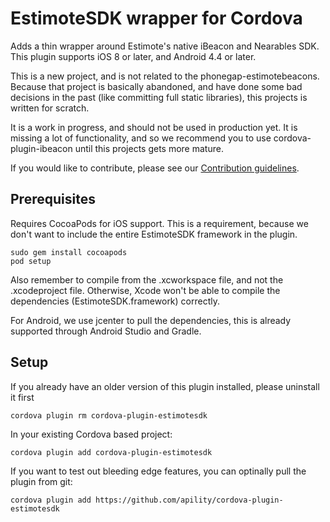 # EstimoteSDK wrapper for Cordova

Adds a thin wrapper around Estimote's native iBeacon and Nearables SDK. This plugin supports iOS 8 or later, and Android 4.4 or later.

This is a new project, and is not related to the phonegap-estimotebeacons. Because that project is basically abandoned, and have done some bad decisions in the past (like committing full static libraries), this projects is written for scratch.

It is a work in progress, and should not be used in production yet. It is missing a lot of functionality, and so we recommend you to use cordova-plugin-ibeacon until this projects gets more mature.

If you would like to contribute, please see our [Contribution guidelines](CONTRIBUTING.md).

## Prerequisites

Requires CocoaPods for iOS support. This is a requirement, because we don't want to include the entire EstimoteSDK framework in the plugin.

```
sudo gem install cocoapods
pod setup
```

Also remember to compile from the .xcworkspace file, and not the .xcodeproject file. Otherwise, Xcode won't be able to compile the dependencies (EstimoteSDK.framework) correctly.

For Android, we use jcenter to pull the dependencies, this is already supported through Android Studio and Gradle.

## Setup

If you already have an older version of this plugin installed, please uninstall it first

```
cordova plugin rm cordova-plugin-estimotesdk
```

In your existing Cordova based project:

```
cordova plugin add cordova-plugin-estimotesdk
```

If you want to test out bleeding edge features, you can optinally pull the plugin from git:

```
cordova plugin add https://github.com/apility/cordova-plugin-estimotesdk
```